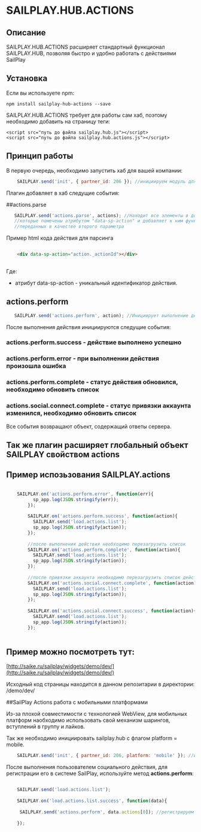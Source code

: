 # SAILPLAY.HUB.ACTIONS

## Описание

SAILPLAY.HUB.ACTIONS расширяет стандартный функционал SAILPLAY.HUB, позволяя быстро и удобно работать с действиями SailPlay

## Установка

Если вы используете npm:

    npm install sailplay-hub-actions --save
    
SAILPLAY.HUB.ACTIONS требует для работы сам хаб, поэтому необходимо добавить на страницу теги:

    <script src="путь до файла sailplay.hub.js"></script>
    <script src="путь до файла sailplay.hub.actions.js"></script>

## Принцип работы

В первую очередь, необходимо запустить хаб для вашей компании: 

```javascript
    SAILPLAY.send('init', { partner_id: 206 }); //инициируем модуль для партнера с айди = 206
```

Плагин добавляет в хаб следущие события:

##actions.parse

```javascript
   SAILPLAY.send('actions.parse', actions); //Находит все элементы в документе, 
   //которые помечены атрибутом "data-sp-action" и добавляет к ним функционал действий, 
   //переданных в качестве второго параметра
```

Пример html кода действия для парсинга    
    
```html

    <div data-sp-action="action._actionId"></div>
    
```

Где:

* атрибут data-sp-action - уникальный идентификатор действия.
    
## actions.perform

```javascript
   SAILPLAY.send('actions.perform', action); //Инициирует выполнение действия, переданного в качестве второго параметра.
```
  
После выполнения действия инициируются следущие события:

### actions.perform.success - действие выполнено успешно
### actions.perform.error - при выполнении действия произошла ошибка
### actions.perform.complete - статус действия обновился, необходимо обновить список
### actions.social.connect.complete - статус привязки аккаунта изменился, необходимо обновить список

Все события возвращают объект, содержащий ответы сервера.

## Так же плагин расширяет глобальный объект SAILPLAY свойством actions


## Пример испозьзования SAILPLAY.actions

```javascript

    SAILPLAY.on('actions.perform.error', function(err){
          sp_app.log(JSON.stringify(err));
        });
    
        SAILPLAY.on('actions.perform.success', function(action){
          SAILPLAY.send('load.actions.list');
          sp_app.log(JSON.stringify(action));
        });
    
        //после выполнения действия необходимо перезагрузить список
        SAILPLAY.on('actions.perform.complete', function(action){
          SAILPLAY.send('load.actions.list');
          sp_app.log(JSON.stringify(action));
        });
    
        //после привязки аккаунта необходимо перезагрузить список действий
        SAILPLAY.on('actions.social.connect.complete', function(action){
          SAILPLAY.send('load.actions.list');
          sp_app.log(JSON.stringify(action));
        });
    
        SAILPLAY.on('actions.social.connect.success', function(action){
          SAILPLAY.send('load.actions.list');
          sp_app.log(JSON.stringify(action));
        });
        
```
    
## Пример можно посмотреть тут:

[http://saike.ru/sailplay/widgets/demo/dev/](http://saike.ru/sailplay/widgets/demo/dev/)

Исходный код страницы находится в данном репозитарии в директории: /demo/dev/

##SailPlay Actions работа с мобильными платформами

Из-за плохой совместимости с технологией WebView, 
для мобильных платформ наобходимо использовать свой механизм шарингов, вступлений в группу и лайков.

Так же необходимо инициировать sailplay.hub с флагом platform = mobile.

```javascript
    SAILPLAY.send('init', { partner_id: 206, platform: 'mobile' }); //инициируем модуль для партнера с айди = 206 для мобильных платформ
```

После выполнения пользователем социального действия, для регистрации его в системе SailPlay, используйте метод **actions.perform**:


```javascript

    SAILPLAY.send('load.actions.list');
    
    SAILPLAY.on('load.actions.list.success', function(data){
    
     SAILPLAY.send('actions.perform', data.actions[0]); //регистрируем выполнение первого действия из списка, полученного с сервера SailPlay
      
    });
```


